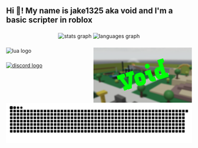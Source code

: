 <h2 align="left">Hi 👋! My name is jake1325 aka void and I'm a basic scripter in roblox</h2>

###

<div align="center">
  <img src="https://github-readme-stats.vercel.app/api?username=jake1325&hide_title=false&hide_rank=false&show_icons=true&include_all_commits=true&count_private=true&disable_animations=false&theme=dracula&locale=en&hide_border=false" height="150" alt="stats graph"  />
  <img src="https://github-readme-stats.vercel.app/api/top-langs?username=jake1325&locale=en&hide_title=false&layout=compact&card_width=320&langs_count=5&theme=dracula&hide_border=false" height="150" alt="languages graph"  />
</div>

###

<img align="right" height="150" src="https://raw.githubusercontent.com/jake1325/jake1325/refs/heads/main/output/void_1.png"  />

###

<div align="left">
  <img src="https://cdn.jsdelivr.net/gh/devicons/devicon/icons/lua/lua-original.svg" height="30" alt="lua logo"  />
</div>

###

<div align="left">
  <a href="https://discordapp.com/users/1235109479595380770" target="_blank">
    <img src="https://img.shields.io/static/v1?message=Discord&logo=discord&label=&color=7289DA&logoColor=white&labelColor=&style=for-the-badge" height="35" alt="discord logo"  />
  </a>
</div>

###

<br clear="both">

<img src="https://raw.githubusercontent.com/jake1325/jake1325/refs/heads/main/output/snake.svg" alt="Snake animation" />

###
